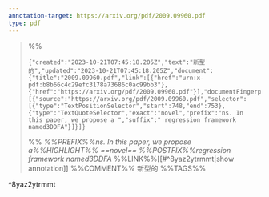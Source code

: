 ```yaml
---
annotation-target: https://arxiv.org/pdf/2009.09960.pdf
type: pdf
---
```



>%%
>```annotation-json
>{"created":"2023-10-21T07:45:18.205Z","text":"新型的","updated":"2023-10-21T07:45:18.205Z","document":{"title":"2009.09960.pdf","link":[{"href":"urn:x-pdf:b8b66c4c29efc3178a73686c0ac99bb3"},{"href":"https://arxiv.org/pdf/2009.09960.pdf"}],"documentFingerprint":"b8b66c4c29efc3178a73686c0ac99bb3"},"uri":"https://arxiv.org/pdf/2009.09960.pdf","target":[{"source":"https://arxiv.org/pdf/2009.09960.pdf","selector":[{"type":"TextPositionSelector","start":748,"end":753},{"type":"TextQuoteSelector","exact":"novel","prefix":"ns. In this paper, we propose a ","suffix":" regression framework named3DDFA"}]}]}
>```
>%%
>*%%PREFIX%%ns. In this paper, we propose a%%HIGHLIGHT%% ==novel== %%POSTFIX%%regression framework named3DDFA*
>%%LINK%%[[#^8yaz2ytrmmt|show annotation]]
>%%COMMENT%%
>新型的
>%%TAGS%%
>
^8yaz2ytrmmt
